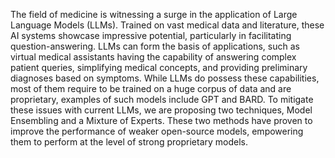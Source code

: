 The field of medicine is witnessing a surge in the application of Large Language Models (LLMs). Trained on vast medical data and literature, these AI systems showcase impressive potential, particularly in facilitating question-answering. LLMs can form the basis of applications, such as virtual medical assistants having the capability of answering complex patient queries, simplifying medical concepts, and providing preliminary diagnoses based on symptoms. While LLMs do possess these capabilities, most of them require to be trained on a huge corpus of data and are proprietary, examples of such models include GPT and BARD. To mitigate these issues with current LLMs, we are proposing two techniques, Model Ensembling and a Mixture of Experts. These two methods have proven to improve the performance of weaker open-source models, empowering them to perform at the level of strong proprietary models.
